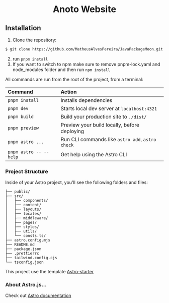 <h1 align="center"> Anoto Website</h1>

## Installation

1. Clone the repository:

```bash
$ git clone https://github.com/MatheusAlvesPereira/JavaPackageMoon.git
```

2. run `pnpm install`
3. If you want to switch to npm make sure to remove pnpm-lock.yaml and node_modules folder and then run `npm install`

All commands are run from the root of the project, from a terminal:

| Command                | Action                                           |
| :--------------------- | :----------------------------------------------- |
| `pnpm install`         | Installs dependencies                            |
| `pnpm dev`             | Starts local dev server at `localhost:4321`      |
| `pnpm build`           | Build your production site to `./dist/`          |
| `pnpm preview`         | Preview your build locally, before deploying     |
| `pnpm astro ...`       | Run CLI commands like `astro add`, `astro check` |
| `pnpm astro -- --help` | Get help using the Astro CLI                     |

### Project Structure

Inside of your Astro project, you'll see the following folders and files:

```
├── public/
├── src/
│   ├── components/
│   ├── content/
│   ├── layouts/
│   ├── locales/
│   ├── middleware/
│   ├── pages/
│   ├── styles/
│   ├── utils/
│   └── consts.ts/
├── astro.config.mjs
├── README.md
├── package.json
├── .prettierrc
├── tailwind.config.cjs
└── tsconfig.json
```

This project use the template [Astro-starter](https://github.com/zankhq/astro-starter)

### About Astro.js...

Check out [Astro documentation](https://docs.astro.build) 